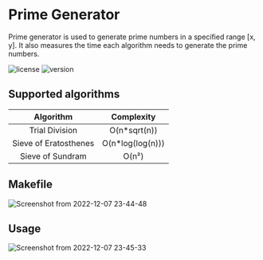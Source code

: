 # Prime Generator
Prime generator is used to generate prime numbers in a specified range [x, y].
It also measures the time each algorithm needs to generate the prime numbers.

![license](https://img.shields.io/badge/license-MIT-brightgreen.svg)
![version](https://img.shields.io/badge/version-1.1-lightgrey.svg)

## **Supported algorithms**

| Algorithm | Complexity |
| :---:   | :---: |
| Trial Division | O(n*sqrt(n)) |
| Sieve of Eratosthenes | O(n*log(log(n))) |
| Sieve of Sundram | O(n²) |


## **Makefile**

![Screenshot from 2022-12-07 23-44-48](https://user-images.githubusercontent.com/61215846/206315507-531a842c-a1c7-41e0-82f3-41566bfabe05.png)

## **Usage**

![Screenshot from 2022-12-07 23-45-33](https://user-images.githubusercontent.com/61215846/206315512-5a1f4483-2b58-4d56-bd71-57a27348b0fb.png)
